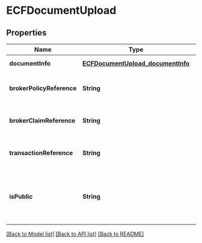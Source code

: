 # ECFDocumentUpload
## Properties

| Name | Type | Description | Notes |
|------------ | ------------- | ------------- | -------------|
| **documentInfo** | [**ECFDocumentUpload_documentInfo**](ECFDocumentUpload_documentInfo.md) |  | [default to null] |
| **brokerPolicyReference** | **String** | UMR - Unique Market Reference | [default to null] |
| **brokerClaimReference** | **String** | UCR - Unique Claim Reference | [default to null] |
| **transactionReference** | **String** | TR - Transaction Reference (optional) | [optional] [default to null] |
| **isPublic** | **String** | Whether broker will have access to document (default false) | [optional] [default to null] |

[[Back to Model list]](../README.md#documentation-for-models) [[Back to API list]](../README.md#documentation-for-api-endpoints) [[Back to README]](../README.md)

